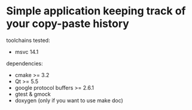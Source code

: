 Simple application keeping track of your copy-paste history
======

toolchains tested:
* msvc 14.1

dependencies:
* cmake >= 3.2
* Qt >= 5.5
* google protocol buffers >= 2.6.1
* gtest & gmock
* doxygen (only if you want to use make doc)